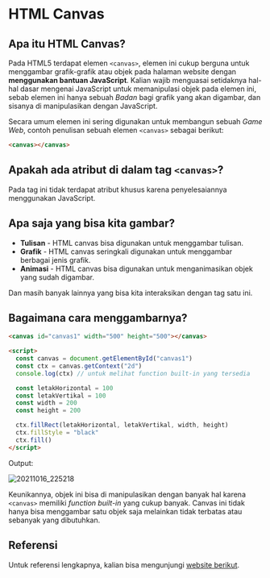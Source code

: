# HTML Canvas

## Apa itu HTML Canvas?

Pada HTML5 terdapat elemen `<canvas>`, elemen ini cukup berguna untuk menggambar grafik-grafik atau objek pada halaman website dengan **menggunakan bantuan JavaScript**. Kalian wajib menguasai setidaknya hal-hal dasar mengenai JavaScript untuk memanipulasi objek pada elemen ini, sebab elemen ini hanya sebuah _Badan_ bagi grafik yang akan digambar, dan sisanya di manipulasikan dengan JavaScript.

Secara umum elemen ini sering digunakan untuk membangun sebuah _Game Web_, contoh penulisan sebuah elemen `<canvas>` sebagai berikut: 

```html
<canvas></canvas>
```

## Apakah ada atribut di dalam tag `<canvas>`?

Pada tag ini tidak terdapat atribut khusus karena penyelesaiannya menggunakan JavaScript.

## Apa saja yang bisa kita gambar?

-   **Tulisan** - HTML canvas bisa digunakan untuk menggambar tulisan.
-   **Grafik** - HTML canvas seringkali digunakan untuk menggambar berbagai jenis grafik.
-   **Animasi** - HTML canvas bisa digunakan untuk menganimasikan objek yang sudah digambar.

Dan masih banyak lainnya yang bisa kita interaksikan dengan tag satu ini.

## Bagaimana cara menggambarnya?

```html
<canvas id="canvas1" width="500" height="500"></canvas>

<script>
  const canvas = document.getElementById("canvas1")
  const ctx = canvas.getContext("2d")
  console.log(ctx) // untuk melihat function built-in yang tersedia

  const letakHorizontal = 100
  const letakVertikal = 100
  const width = 200
  const height = 200

  ctx.fillRect(letakHorizontal, letakVertikal, width, height)
  ctx.fillStyle = "black"
  ctx.fill()
</script>
```
Output:

![20211016_225218](https://user-images.githubusercontent.com/87674246/137592171-f561296d-7913-4ca8-879b-6d3016ebe962.jpg)

Keunikannya, objek ini bisa di manipulasikan dengan banyak hal karena `<canvas>` memiliki _function built-in_ yang cukup banyak. Canvas ini tidak hanya bisa menggambar satu objek saja melainkan tidak terbatas atau sebanyak yang dibutuhkan.


## Referensi

Untuk referensi lengkapnya, kalian bisa mengunjungi [website berikut](https://www.w3schools.com/html/html5_canvas.asp).
